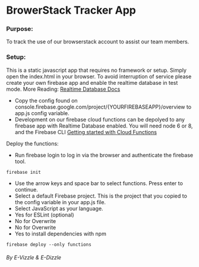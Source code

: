 # BrowerStack Tracker App

### Purpose:
To track the use of our browserstack account to assist our team members.

### Setup:
This is a static javascript app that requires no framework or setup. Simply open the index.html in your browser.
To avoid interruption of service please create your own firebase app and enable the realtime database in test mode.
More Reading: [Realtime Database Docs](https://firebase.google.com/docs/database/)
- Copy the config found on 
console.firebase.google.com/project/{YOURFIREBASEAPP}/overview
to app.js config variable.
- Development on our firebase cloud functions can be depolyed to any firebase app with Realtime Database enabled. You will need node 6 or 8, and the Firebase CLI
[Getting started with Cloud Functions](https://firebase.google.com/docs/functions/get-started)


Deploy the functions:
- Run firebase login to log in via the browser and authenticate the firebase tool.
```
firebase init
```
- Use the arrow keys and space bar to select functions. Press enter to continue.
- Select a default Firebase project. This is the project that you copied to the config variable in your app.js file.
- Select JavaScript as your language.
- Yes for ESLint (optional)
- No for Overwrite
- No for Overwrite
- Yes to install dependencies with npm
```
firebase deploy --only functions
```

###### By E-Vizzle & E-Dizzle